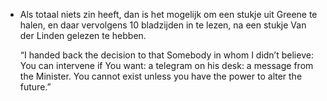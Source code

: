 - Als totaal niets zin heeft, dan is het mogelijk om een stukje uit Greene te halen, en daar vervolgens 10 bladzijden in te lezen, na een stukje Van der Linden gelezen te hebben. 
  
  “I handed back the decision to that Somebody in whom I didn’t believe: You can intervene if You want: a telegram on his desk: a message from the Minister. You cannot exist unless you have the power to alter the future.”